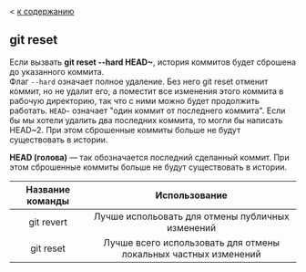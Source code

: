 < [к содержанию](./readme.md)

## git reset

Если вызвать **git reset --hard HEAD~**, история коммитов будет сброшена до указанного коммита.  
Флаг ```--hard``` означает полное удаление. Без него git reset отменит коммит, но не удалит его, а поместит все изменения этого коммита в рабочую директорию, так что с ними можно будет продолжить работать.   ```HEAD~``` означает "один коммит от последнего коммита". Если бы мы хотели удалить два последних коммита, то могли бы написать HEAD~2.
При этом сброшенные коммиты больше не будут существовать в истории.

**HEAD (голова)** — так обозначается последний сделанный коммит.
При этом сброшенные коммиты больше не будут существовать в истории.



| Название команды        | Использование         | 
| :-------------: |:-------------:| 
|git revert       | Лучше испольовать для отмены публичных изменений | 
|git reset     | Лучше всего использовать для отмены локальных частных изменений      |
